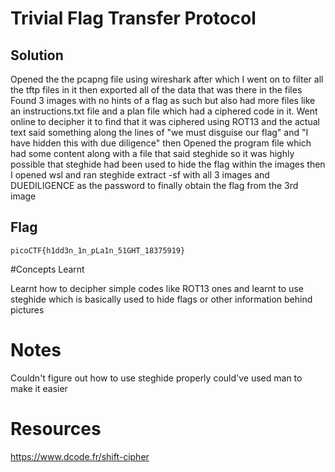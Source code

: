# Trivial Flag Transfer Protocol

## Solution

Opened the the pcapng file using wireshark after which I went on to filter all
the tftp files in it then exported all of the data that was there in the files
Found 3 images with no hints of a flag as such but also had more files like 
an instructions.txt file and a plan file which had a ciphered code in it. Went online to decipher
it to find that it was ciphered using ROT13 and the actual text said something
along the lines of "we must disguise our flag" and "I have hidden this with due diligence" then
Opened the program file which had some content along with
a file that said steghide so it was highly possible that steghide had been used
to hide the flag within the images then I opened wsl and ran steghide extract -sf with
all 3 images and DUEDILIGENCE as the password to finally obtain the flag from the 3rd image


## Flag
```
picoCTF{h1dd3n_1n_pLa1n_51GHT_18375919}
```
#Concepts Learnt

Learnt how to decipher simple codes like ROT13 ones and learnt to use steghide which is 
basically used to hide flags or other information behind pictures

# Notes
Couldn't figure out how to use steghide properly could've used man to make it easier

# Resources
https://www.dcode.fr/shift-cipher
